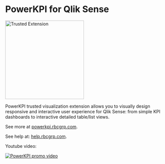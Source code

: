 # PowerKPI for Qlik Sense

<img src="https://ted.developer.qlik.com/ted-seal.png" alt="Trusted Extension" width="250" />

PowerKPI trusted visualization extension allows you to visually design responsive and interactive user experience for Qlik Sense: from simple KPI dashboards to interactive detailed table/list views.

See more at [powerkpi.rbcgrp.com](https://powerkpi.rbcgrp.com).

See help at: [help.rbcgrp.com](https://help.rbcgrp.com).

Youtube video:

[![PowerKPI promo video](https://img.youtube.com/vi/Ty3GUL3uzag/hqdefault.jpg)](https://youtu.be/Ty3GUL3uzag)
